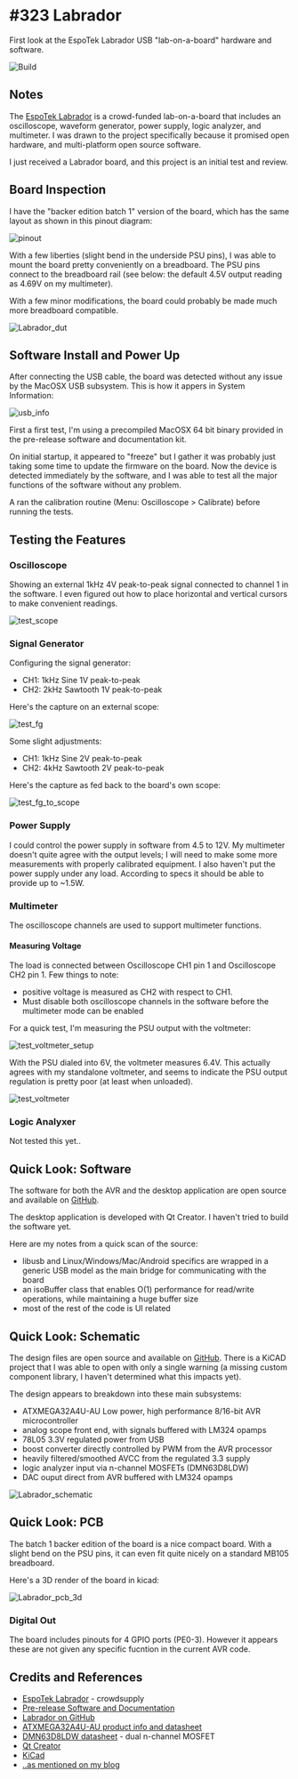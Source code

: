 # #323 Labrador

First look at the EspoTek Labrador USB "lab-on-a-board" hardware and software.

![Build](./assets/Labrador_build.jpg?raw=true)

## Notes

The [EspoTek Labrador](https://www.crowdsupply.com/espotek/labrador) is a crowd-funded
lab-on-a-board that includes an oscilloscope, waveform generator, power supply, logic analyzer, and multimeter.
I was drawn to the project specifically because it promised open hardware, and multi-platform open source software.

I just received a Labrador board, and this project is an initial test and review.

## Board Inspection

I have the "backer edition batch 1" version of the board, which has the same layout as shown in this pinout diagram:

![pinout](./assets/pinout.png?raw=true)

With a few liberties (slight bend in the underside PSU pins), I was able to mount the board pretty conveniently on a breadboard.
The PSU pins connect to the breadboard rail (see below: the default 4.5V output reading as 4.69V on my multimeter).

With a few minor modifications, the board could probably be made much more breadboard compatible.

![Labrador_dut](./assets/Labrador_dut.jpg?raw=true)


## Software Install and Power Up

After connecting the USB cable, the board was detected without any issue by the MacOSX USB subsystem. This is how it appers in System Information:

![usb_info](./assets/usb_info.png?raw=true)

First a first test, I'm using a precompiled MacOSX 64 bit binary provided in the pre-release software and documentation kit.

On initial startup, it appeared to "freeze" but I gather it was probably just taking some time to update the firmware on the board.
Now the device is detected immediately by the software, and I was able to test all the major functions of the software without any problem.

A ran the calibration routine (Menu: Oscilloscope > Calibrate) before running the tests.

## Testing the Features

### Oscilloscope

Showing an external 1kHz 4V peak-to-peak signal connected to channel 1 in the software.
I even figured out how to place horizontal and vertical cursors to make convenient readings.

![test_scope](./assets/test_scope.png?raw=true)

### Signal Generator

Configuring the signal generator:

* CH1: 1kHz Sine 1V peak-to-peak
* CH2: 2kHz Sawtooth 1V peak-to-peak

Here's the capture on an external scope:

![test_fg](./assets/test_fg.gif?raw=true)

Some slight adjustments:

* CH1: 1kHz Sine 2V peak-to-peak
* CH2: 4kHz Sawtooth 2V peak-to-peak

Here's the capture as fed back to the board's own scope:

![test_fg_to_scope](./assets/test_fg_to_scope.png?raw=true)

### Power Supply

I could control the power supply in software from 4.5 to 12V.
My multimeter doesn't quite agree with the output levels; I will need to make some more measurements with properly calibrated equipment.
I also haven't put the power supply under any load. According to specs it should be able to provide up to ~1.5W.

### Multimeter

The oscilloscope channels are used to support multimeter functions.

#### Measuring Voltage

The load is connected between Oscilloscope CH1 pin 1 and Oscilloscope CH2 pin 1. Few things to note:

* positive voltage is measured as CH2 with respect to CH1.
* Must disable both oscilloscope channels in the software before the multimeter mode can be enabled

For a quick test, I'm measuring the PSU output with the voltmeter:

![test_voltmeter_setup](./assets/test_voltmeter_setup.jpg?raw=true)

With the PSU dialed into 6V, the voltmeter measures 6.4V. This actually agrees with my standalone voltmeter,
and seems to indicate the PSU output regulation is pretty poor (at least when unloaded).

![test_voltmeter](./assets/test_voltmeter.png?raw=true)

### Logic Analyxer

Not tested this yet..

## Quick Look: Software

The software for both the AVR and the desktop application are open source and available on [GitHub](https://github.com/espotek/Labrador).

The desktop application is developed with Qt Creator. I haven't tried to build the software yet.

Here are my notes from a quick scan of the source:

* libusb and Linux/Windows/Mac/Android specifics are wrapped in a generic USB model as the main bridge for communicating with the board
* an isoBuffer class that enables O(1) performance for read/write operations, while maintaining a huge buffer size
* most of the rest of the code is UI related


## Quick Look: Schematic

The design files are open source and available on [GitHub](https://github.com/espotek/Labrador).
There is a KiCAD project that I was able to open with only a single warning (a missing custom component library, I haven't determined what this impacts yet).

The design appears to breakdown into these main subsystems:

* ATXMEGA32A4U-AU Low power, high performance 8/16-bit AVR microcontroller
* analog scope front end, with signals buffered with LM324 opamps
* 78L05 3.3V regulated power from USB
* boost converter directly controlled by PWM from the AVR processor
* heavily filtered/smoothed AVCC from the regulated 3.3 supply
* logic analyzer input via n-channel MOSFETs (DMN63D8LDW)
* DAC ouput direct from AVR buffered with LM324 opamps

![Labrador_schematic](./assets/Labrador_schematic.jpg?raw=true)

## Quick Look: PCB

The batch 1 backer edition of the board is a nice compact board. With a slight bend on the PSU pins, it can even fit quite nicely on a standard MB105 breadboard.

Here's a 3D render of the board in kicad:

![Labrador_pcb_3d](./assets/Labrador_pcb_3d.png?raw=true)

### Digital Out

The board includes pinouts for 4 GPIO ports (PE0-3). However it appears these are not given any specific fucntion in the current AVR code.

## Credits and References

* [EspoTek Labrador](https://www.crowdsupply.com/espotek/labrador) - crowdsupply
* [Pre-release Software and Documentation](https://drive.google.com/open?id=0B7U0ulRLHf8cRVBkeFc2SHpUOGs)
* [Labrador on GitHub](https://github.com/espotek/Labrador)
* [ATXMEGA32A4U-AU product info and datasheet](http://www.microchip.com/wwwproducts/en/ATxmega32A4U)
* [DMN63D8LDW datasheet](https://www.diodes.com/assets/Datasheets/DMN63D8LDW.pdf) - dual n-channel MOSFET
* [Qt Creator](https://www.qt.io/ide/)
* [KiCad](http://kicad-pcb.org/)
* [..as mentioned on my blog](https://blog.tardate.com/2017/07/leap324-espotek-labrador.html)
